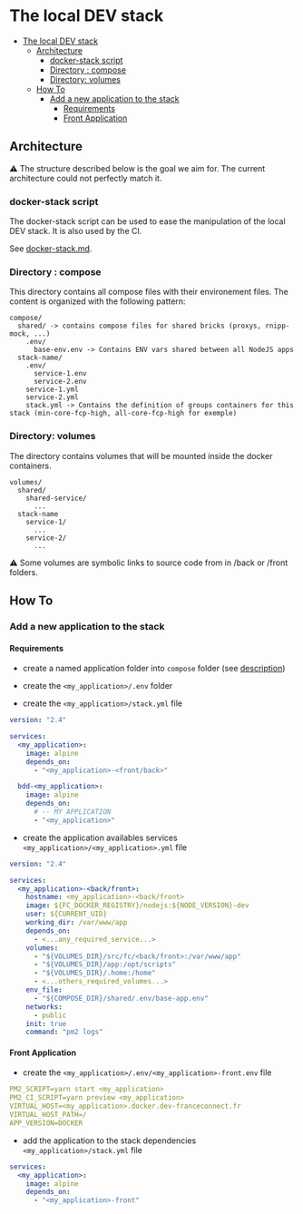 # The local DEV stack

- [The local DEV stack](#the-local-dev-stack)
  - [Architecture](#architecture)
    - [docker-stack script](#docker-stack-script)
    - [Directory : compose](#directory--compose)
    - [Directory: volumes](#directory-volumes)
  - [How To](#how-to)
    - [Add a new application to the stack](#add-a-new-application-to-the-stack)
      - [Requirements](#requirements)
      - [Front Application](#front-application)

## Architecture

:warning: The structure described below is the goal we aim for. The current architecture could not perfectly match it.

### docker-stack script

The docker-stack script can be used to ease the manipulation of the local DEV stack. It is also used by the CI.

See [docker-stack.md](./docker-stack.md).

### Directory : compose

This directory contains all compose files with their environement files. The content is organized with the following pattern:

```
compose/
  shared/ -> contains compose files for shared bricks (proxys, rnipp-mock, ...)
    .env/
      base-env.env -> Contains ENV vars shared between all NodeJS apps
  stack-name/
    .env/
      service-1.env
      service-2.env
    service-1.yml
    service-2.yml
    stack.yml -> Contains the definition of groups containers for this stack (min-core-fcp-high, all-core-fcp-high for exemple)
```

### Directory: volumes

The directory contains volumes that will be mounted inside the docker containers.

```
volumes/
  shared/
    shared-service/
      ...
  stack-name
    service-1/
      ...
    service-2/
      ...
```

⚠️ Some volumes are symbolic links to source code from in /back or /front folders.

## How To

### Add a new application to the stack

#### Requirements

- create a named application folder into `compose` folder (see [description](#directory--compose))
- create the `<my_application>/.env` folder

- create the `<my_application>/stack.yml` file

```yml
version: "2.4"

services:
  <my_application>:
    image: alpine
    depends_on:
      - "<my_application>-<front/back>"

  bdd-<my_application>:
    image: alpine
    depends_on:
      # -- MY APPLICATION
      - "<my_application>"
```

- create the application availables services `<my_application>/<my_application>.yml` file

```yml
version: "2.4"

services:
  <my_application>-<back/front>:
    hostname: <my_application>-<back/front>
    image: ${FC_DOCKER_REGISTRY}/nodejs:${NODE_VERSION}-dev
    user: ${CURRENT_UID}
    working_dir: /var/www/app
    depends_on:
      - <...any_required_service...>
    volumes:
      - "${VOLUMES_DIR}/src/fc/<back/front>:/var/www/app"
      - "${VOLUMES_DIR}/app:/opt/scripts"
      - "${VOLUMES_DIR}/.home:/home"
      - <...others_required_volumes...>
    env_file:
      - "${COMPOSE_DIR}/shared/.env/base-app.env"
    networks:
      - public
    init: true
    command: "pm2 logs"
```

#### Front Application

- create the `<my_application>/.env/<my_application>-front.env` file

```yml
PM2_SCRIPT=yarn start <my_application>
PM2_CI_SCRIPT=yarn preview <my_application>
VIRTUAL_HOST=<my_application>.docker.dev-franceconnect.fr
VIRTUAL_HOST_PATH=/
APP_VERSION=DOCKER
```

- add the application to the stack dependencies `<my_application>/stack.yml` file

```yml
services:
  <my_application>:
    image: alpine
    depends_on:
      - "<my_application>-front"
```
